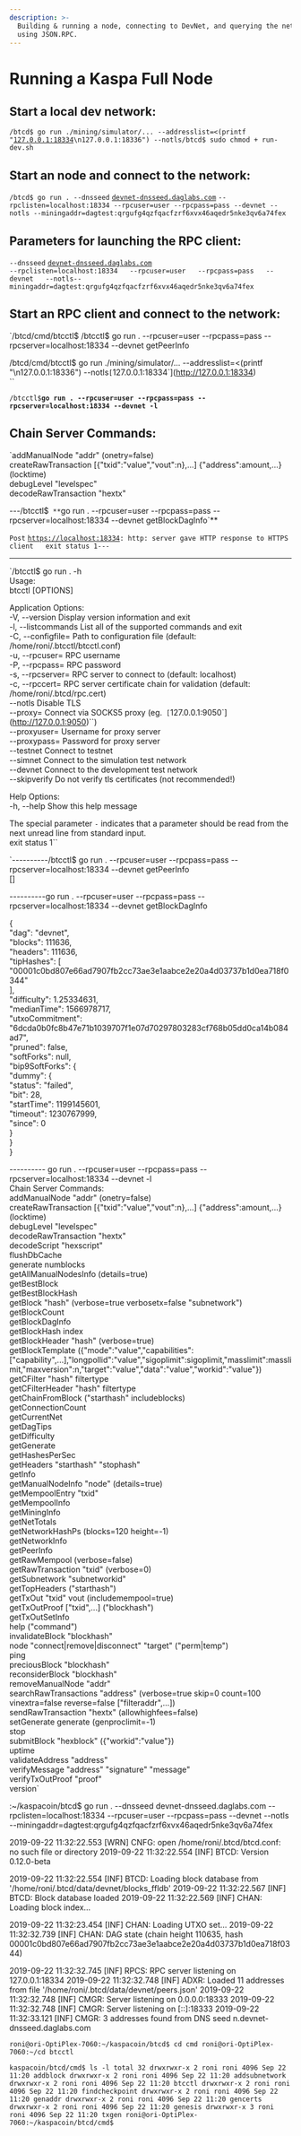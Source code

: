 ```yaml
---
description: >-
  Building & running a node, connecting to DevNet, and querying the network
  using JSON.RPC.
---
```


# Running a Kaspa Full Node

## Start a local dev network:

`/btcd$ go run ./mining/simulator/... --addresslist=<(printf "`[`127.0.0.1:18334`](http://127.0.0.1:18334)`\n127.0.0.1:18336") --notls/btcd$ sudo chmod + run-dev.sh`

## **Start an node and connect to the network:**

`/btcd$ go run . --dnsseed` [`devnet-dnsseed.daglabs.com`](http://devnet-dnsseed.daglabs.com) `--rpclisten=localhost:18334 --rpcuser=user --rpcpass=pass --devnet --notls --miningaddr=dagtest:qrgufg4qzfqacfzrf6xvx46aqedr5nke3qv6a74fex`

## **Parameters for launching the RPC client:**

 `--dnsseed` [`devnet-dnsseed.daglabs.com`](http://devnet-dnsseed.daglabs.com)  
`--rpclisten=localhost:18334  
--rpcuser=user  
--rpcpass=pass  
--devnet  
--notls--miningaddr=dagtest:qrgufg4qzfqacfzrf6xvx46aqedr5nke3qv6a74fex`

## **Start an RPC client and connect to the network:**

`/btcd/cmd/btcctl$ /btcctl$ go run . --rpcuser=user --rpcpass=pass --rpcserver=localhost:18334 --devnet getPeerInfo  
  
/btcd/cmd/btcctl$ go run ./mining/simulator/... --addresslist=<(printf "\n127.0.0.1:18336") --notls`[`127.0.0.1:18334`](http://127.0.0.1:18334)  
``

`/btcctl$`**`go run . --rpcuser=user --rpcpass=pass --rpcserver=localhost:18334 --devnet -l`**

## Chain Server Commands:

`addManualNode "addr" (onetry=false)  
createRawTransaction [{"txid":"value","vout":n},...] {"address":amount,...} (locktime)  
debugLevel "levelspec"  
decodeRawTransaction "hextx"  
  
---/btcctl$` **`go run . --rpcuser=user --rpcpass=pass --rpcserver=localhost:18334 --devnet getBlockDagInfo`**  
  
`Post` [`https://localhost:18334`](https://localhost:18334)`: http: server gave HTTP response to HTTPS client  
exit status 1---`  
  
  
----------  
`/btcctl$ go run . -h  
Usage:  
  btcctl [OPTIONS]  
  
Application Options:  
  -V, --version       Display version information and exit  
  -l, --listcommands  List all of the supported commands and exit  
  -C, --configfile=   Path to configuration file (default: /home/roni/.btcctl/btcctl.conf)  
  -u, --rpcuser=      RPC username  
  -P, --rpcpass=      RPC password  
  -s, --rpcserver=    RPC server to connect to (default: localhost)  
  -c, --rpccert=      RPC server certificate chain for validation (default: /home/roni/.btcd/rpc.cert)  
      --notls         Disable TLS  
      --proxy=        Connect via SOCKS5 proxy (eg.` [`127.0.0.1:9050`](http://127.0.0.1:9050)``)  
      --proxyuser=    Username for proxy server  
      --proxypass=    Password for proxy server  
      --testnet       Connect to testnet  
      --simnet        Connect to the simulation test network  
      --devnet        Connect to the development test network  
      --skipverify    Do not verify tls certificates (not recommended!)  
  
Help Options:  
  -h, --help          Show this help message  
  
  
The special parameter `-` indicates that a parameter should be read from the  
next unread line from standard input.  
exit status 1``

`----------/btcctl$ go run . --rpcuser=user --rpcpass=pass --rpcserver=localhost:18334 --devnet getPeerInfo  
[]  
  
----------go run . --rpcuser=user --rpcpass=pass --rpcserver=localhost:18334 --devnet getBlockDagInfo  
  
{  
  "dag": "devnet",  
  "blocks": 111636,  
  "headers": 111636,  
  "tipHashes": [  
    "00001c0bd807e66ad7907fb2cc73ae3e1aabce2e20a4d03737b1d0ea718f0344"  
  ],  
  "difficulty": 1.25334631,  
  "medianTime": 1566978717,  
  "utxoCommitment": "6dcda0b0fc8b47e71b1039707f1e07d70297803283cf768b05dd0ca14b084ad7",  
  "pruned": false,  
  "softForks": null,  
  "bip9SoftForks": {  
    "dummy": {  
      "status": "failed",  
      "bit": 28,  
      "startTime": 1199145601,  
      "timeout": 1230767999,  
      "since": 0  
    }  
  }  
}  
  
---------- go run . --rpcuser=user --rpcpass=pass --rpcserver=localhost:18334 --devnet -l  
Chain Server Commands:  
addManualNode "addr" (onetry=false)  
createRawTransaction [{"txid":"value","vout":n},...] {"address":amount,...} (locktime)  
debugLevel "levelspec"  
decodeRawTransaction "hextx"  
decodeScript "hexscript"  
flushDbCache  
generate numblocks  
getAllManualNodesInfo (details=true)  
getBestBlock  
getBestBlockHash  
getBlock "hash" (verbose=true verbosetx=false "subnetwork")  
getBlockCount  
getBlockDagInfo  
getBlockHash index  
getBlockHeader "hash" (verbose=true)  
getBlockTemplate ({"mode":"value","capabilities":["capability",...],"longpollid":"value","sigoplimit":sigoplimit,"masslimit":masslimit,"maxversion":n,"target":"value","data":"value","workid":"value"})  
getCFilter "hash" filtertype  
getCFilterHeader "hash" filtertype  
getChainFromBlock ("starthash" includeblocks)  
getConnectionCount  
getCurrentNet  
getDagTips  
getDifficulty  
getGenerate  
getHashesPerSec  
getHeaders "starthash" "stophash"  
getInfo  
getManualNodeInfo "node" (details=true)  
getMempoolEntry "txid"  
getMempoolInfo  
getMiningInfo  
getNetTotals  
getNetworkHashPs (blocks=120 height=-1)  
getNetworkInfo  
getPeerInfo  
getRawMempool (verbose=false)  
getRawTransaction "txid" (verbose=0)  
getSubnetwork "subnetworkid"  
getTopHeaders ("starthash")  
getTxOut "txid" vout (includemempool=true)  
getTxOutProof ["txid",...] ("blockhash")  
getTxOutSetInfo  
help ("command")  
invalidateBlock "blockhash"  
node "connect|remove|disconnect" "target" ("perm|temp")  
ping  
preciousBlock "blockhash"  
reconsiderBlock "blockhash"  
removeManualNode "addr"  
searchRawTransactions "address" (verbose=true skip=0 count=100 vinextra=false reverse=false ["filteraddr",...])  
sendRawTransaction "hextx" (allowhighfees=false)  
setGenerate generate (genproclimit=-1)  
stop  
submitBlock "hexblock" ({"workid":"value"})  
uptime  
validateAddress "address"  
verifyMessage "address" "signature" "message"  
verifyTxOutProof "proof"  
version`  
  
:~/kaspacoin/btcd$ go run . --dnsseed devnet-dnsseed.daglabs.com --rpclisten=localhost:18334 --rpcuser=user --rpcpass=pass --devnet --notls --miningaddr=dagtest:qrgufg4qzfqacfzrf6xvx46aqedr5nke3qv6a74fex

2019-09-22 11:32:22.553 \[WRN\] CNFG: open /home/roni/.btcd/btcd.conf: no such file or directory 2019-09-22 11:32:22.554 \[INF\] BTCD: Version 0.12.0-beta 

2019-09-22 11:32:22.554 \[INF\] BTCD: Loading block database from '/home/roni/.btcd/data/devnet/blocks\_ffldb' 2019-09-22 11:32:22.567 \[INF\] BTCD: Block database loaded 2019-09-22 11:32:22.569 \[INF\] CHAN: Loading block index... 

2019-09-22 11:32:23.454 \[INF\] CHAN: Loading UTXO set... 2019-09-22 11:32:32.739 \[INF\] CHAN: DAG state \(chain height 110635, hash 00001c0bd807e66ad7907fb2cc73ae3e1aabce2e20a4d03737b1d0ea718f0344\) 

2019-09-22 11:32:32.745 \[INF\] RPCS: RPC server listening on 127.0.0.1:18334 2019-09-22 11:32:32.748 \[INF\] ADXR: Loaded 11 addresses from file '/home/roni/.btcd/data/devnet/peers.json' 2019-09-22 11:32:32.748 \[INF\] CMGR: Server listening on 0.0.0.0:18333 2019-09-22 11:32:32.748 \[INF\] CMGR: Server listening on \[::\]:18333 2019-09-22 11:32:33.121 \[INF\] CMGR: 3 addresses found from DNS seed n.devnet-dnsseed.daglabs.com

`roni@ori-OptiPlex-7060:~/kaspacoin/btcd$ cd cmd roni@ori-OptiPlex-7060:~/cd btcctl`

`kaspacoin/btcd/cmd$ ls -l total 32 drwxrwxr-x 2 roni roni 4096 Sep 22 11:20 addblock drwxrwxr-x 2 roni roni 4096 Sep 22 11:20 addsubnetwork drwxrwxr-x 2 roni roni 4096 Sep 22 11:20 btcctl drwxrwxr-x 2 roni roni 4096 Sep 22 11:20 findcheckpoint drwxrwxr-x 2 roni roni 4096 Sep 22 11:20 genaddr drwxrwxr-x 2 roni roni 4096 Sep 22 11:20 gencerts drwxrwxr-x 2 roni roni 4096 Sep 22 11:20 genesis drwxrwxr-x 3 roni roni 4096 Sep 22 11:20 txgen roni@ori-OptiPlex-7060:~/kaspacoin/btcd/cmd$`

  


